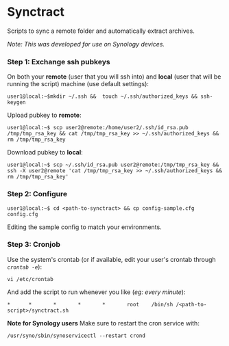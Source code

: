 # Synctract
Scripts to sync a remote folder and automatically extract archives.

*Note: This was developed for use on Synology devices.*

### Step 1: Exchange ssh pubkeys
On both your **remote** (user that you will ssh into) and **local** (user that will be running the script) machine (use default settings):
```
user1@local:~$mkdir ~/.ssh &&  touch ~/.ssh/authorized_keys && ssh-keygen
```
Upload pubkey to **remote**:
```
user1@local:~$ scp user2@remote:/home/user2/.ssh/id_rsa.pub /tmp/tmp_rsa_key && cat /tmp/tmp_rsa_key >> ~/.ssh/authorized_keys && rm /tmp/tmp_rsa_key
```
Download pubkey to **local**:
```
user1@local:~$ scp ~/.ssh/id_rsa.pub user2@remote:/tmp/tmp_rsa_key && ssh -X user2@remote 'cat /tmp/tmp_rsa_key >> ~/.ssh/authorized_keys && rm /tmp/tmp_rsa_key'
```
### Step 2: Configure
```
user1@local:~$ cd <path-to-synctract> && cp config-sample.cfg config.cfg
```
Editing the sample config to match your environments.

### Step 3: Cronjob

Use the system's crontab (or if available, edit your user's crontab through *`crontab -e`*):
```
vi /etc/crontab
```
And add the script to run whenever you like (*eg: every minute*):
```
*      *       *       *       *       root    /bin/sh /<path-to-script>/synctract.sh
```
**Note for Synology users**
Make sure to restart the cron service with:
```
/usr/syno/sbin/synoservicectl --restart crond
```